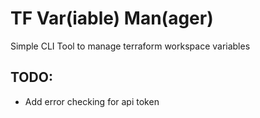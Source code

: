 # TF Var(iable) Man(ager)
Simple CLI Tool to manage terraform workspace variables


## TODO:
- Add error checking for api token
